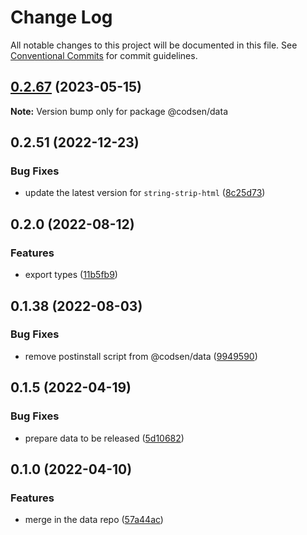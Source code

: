 # Change Log

All notable changes to this project will be documented in this file.
See [Conventional Commits](https://conventionalcommits.org) for commit guidelines.

## [0.2.67](https://github.com/codsen/codsen/compare/@codsen/data@0.2.66...@codsen/data@0.2.67) (2023-05-15)

**Note:** Version bump only for package @codsen/data

## 0.2.51 (2022-12-23)

### Bug Fixes

- update the latest version for `string-strip-html` ([8c25d73](https://github.com/codsen/codsen/commit/8c25d7349ed324303257af576d6d3574318b8d14))

## 0.2.0 (2022-08-12)

### Features

- export types ([11b5fb9](https://github.com/codsen/codsen/commit/11b5fb936ce20e0a77c3a09806773e1cd7695c50))

## 0.1.38 (2022-08-03)

### Bug Fixes

- remove postinstall script from @codsen/data ([9949590](https://github.com/codsen/codsen/commit/9949590e8340aa56d1dc53eea6ed0f17dee9471a))

## 0.1.5 (2022-04-19)

### Bug Fixes

- prepare data to be released ([5d10682](https://github.com/codsen/codsen/commit/5d10682e98c9ee2886d94aef07a2bf49c25cc88c))

## 0.1.0 (2022-04-10)

### Features

- merge in the data repo ([57a44ac](https://github.com/codsen/codsen/commit/57a44ac66032ff716529472d68f6522db4a59273))
